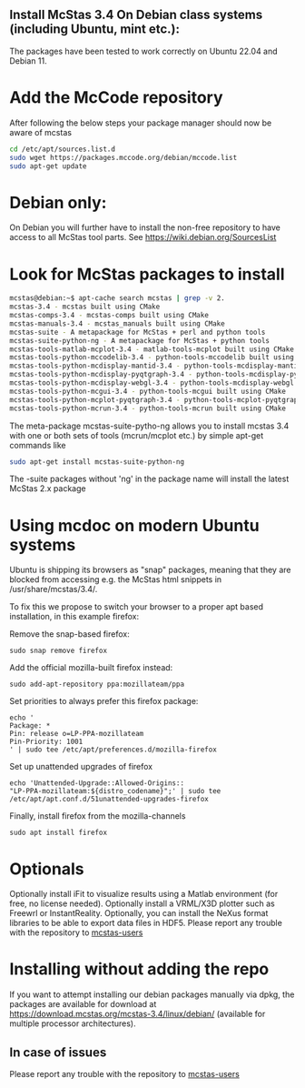 ## Install McStas 3.4 On Debian class systems (including Ubuntu, mint etc.):
The packages have been tested to work correctly on Ubuntu 22.04 and Debian 11.

# Add the McCode repository
After following the below steps your package manager should now be aware of mcstas
```bash
cd /etc/apt/sources.list.d
sudo wget https://packages.mccode.org/debian/mccode.list
sudo apt-get update
```

# Debian only:
On Debian you will further have to install the non-free repository to have access to all McStas tool parts. See https://wiki.debian.org/SourcesList

# Look for McStas packages to install
```bash
mcstas@debian:~$ apt-cache search mcstas | grep -v 2.
mcstas-3.4 - mcstas built using CMake
mcstas-comps-3.4 - mcstas-comps built using CMake
mcstas-manuals-3.4 - mcstas_manuals built using CMake
mcstas-suite - A metapackage for McStas + perl and python tools
mcstas-suite-python-ng - A metapackage for McStas + python tools
mcstas-tools-matlab-mcplot-3.4 - matlab-tools-mcplot built using CMake
mcstas-tools-python-mccodelib-3.4 - python-tools-mccodelib built using CMake
mcstas-tools-python-mcdisplay-mantid-3.4 - python-tools-mcdisplay-mantid built using CMake
mcstas-tools-python-mcdisplay-pyqtgraph-3.4 - python-tools-mcdisplay-pyqtgraph built using CMake
mcstas-tools-python-mcdisplay-webgl-3.4 - python-tools-mcdisplay-webgl built using CMake
mcstas-tools-python-mcgui-3.4 - python-tools-mcgui built using CMake
mcstas-tools-python-mcplot-pyqtgraph-3.4 - python-tools-mcplot-pyqtgraph built using CMake
mcstas-tools-python-mcrun-3.4 - python-tools-mcrun built using CMake
```
The meta-package mcstas-suite-pytho-ng
allows you to install mcstas 3.4 with one or both sets of tools (mcrun/mcplot etc.) by simple apt-get commands like
```bash
sudo apt-get install mcstas-suite-python-ng
```
The -suite packages without 'ng' in the package name will install the
latest McStas 2.x package

# Using mcdoc on modern Ubuntu systems
Ubuntu is shipping its browsers as "snap" packages, meaning that they
are blocked from accessing e.g. the McStas html snippets in
/usr/share/mcstas/3.4/.

To fix this we propose to switch your browser to a proper apt based
installation, in this example firefox:

Remove the snap-based firefox:
```
sudo snap remove firefox
```
Add the official mozilla-built firefox instead:
```
sudo add-apt-repository ppa:mozillateam/ppa
```
Set priorities to always prefer this firefox package:
```
echo '
Package: *
Pin: release o=LP-PPA-mozillateam
Pin-Priority: 1001
' | sudo tee /etc/apt/preferences.d/mozilla-firefox
```
Set up unattended upgrades of firefox
```
echo 'Unattended-Upgrade::Allowed-Origins::
"LP-PPA-mozillateam:${distro_codename}";' | sudo tee
/etc/apt/apt.conf.d/51unattended-upgrades-firefox
```
Finally, install firefox from the mozilla-channels
```
sudo apt install firefox
```

# Optionals
Optionally install iFit to visualize results using a Matlab environment (for free, no license needed).
Optionally install a VRML/X3D plotter such as Freewrl or InstantReality.
Optionally, you can install the NeXus format libraries to be able to export data files in HDF5.
Please report any trouble with the repository to [mcstas-users](mailto:mcstas-users@mcstas.org)

# Installing without adding the repo
If you want to attempt installing our debian packages manually via
dpkg, the packages are available for download at https://download.mcstas.org/mcstas-3.4/linux/debian/
(available for multiple processor architectures).

## In case of issues
Please report any trouble with the repository to [mcstas-users](mailto:mcstas-users@mcstas.org)


